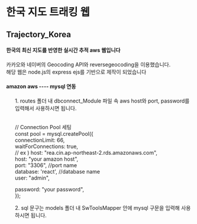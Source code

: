 # 한국 지도 트래킹 웹

## Trajectory_Korea
#### 한국의 최신 지도를 반영한 실시간 추적 aws 웹입니다
<p>
카카오와 네이버의 Geocoding API와 reversegeocoding을 이용했습니다. <br>
해당 웹은 node.js의 express ejs를 기반으로 제작이 되었습니다 <br>
</p>

#### amazon aws ---- mysql 연동
<p>
<ul>
1. routes 폴더 내 dbconnect_Module 파일 속 aws host와 port, password를 입력해서 사용하시면 됩니다.<br>
  <p><br>
    // Connection Pool 세팅<br>
const pool  = mysql.createPool({<br>
  connectionLimit: 66,<br>
  waitForConnections: true,<br>
  // ex ) host: "rea.cin.ap-northeast-2.rds.amazonaws.com",<br>
  host: "your amazon host",<br>
  port: "3306", //port name <br>
  database: 'react', //database name<br>
  user: "admin",<br>
  
  password: "your password",<br>
});<br>
  </p>
2. sql 문구는 models 폴더 내 SwToolsMapper 안에 mysql 구문을 입력해 사용하시면 됩니다. 
</ul>
</p>

